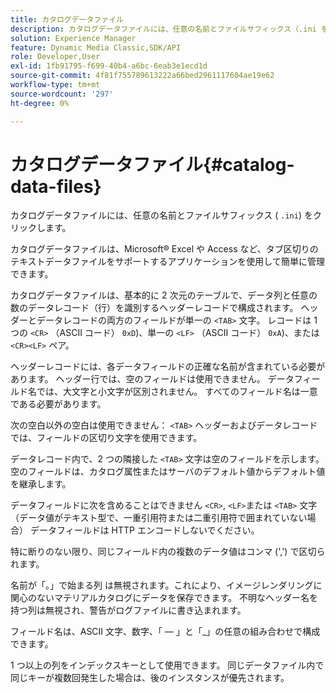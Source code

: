 ```yaml
---
title: カタログデータファイル
description: カタログデータファイルには、任意の名前とファイルサフィックス（.ini を除く）を付けることができます。
solution: Experience Manager
feature: Dynamic Media Classic,SDK/API
role: Developer,User
exl-id: 1fb91795-f699-40b4-a6bc-6eab3e1ecd1d
source-git-commit: 4f81f755789613222a66bed2961117604ae19e62
workflow-type: tm+mt
source-wordcount: '297'
ht-degree: 0%

---
```


# カタログデータファイル{#catalog-data-files}

カタログデータファイルには、任意の名前とファイルサフィックス ( `.ini`) をクリックします。

カタログデータファイルは、Microsoft® Excel や Access など、タブ区切りのテキストデータファイルをサポートするアプリケーションを使用して簡単に管理できます。

カタログデータファイルは、基本的に 2 次元のテーブルで、データ列と任意の数のデータレコード（行）を識別するヘッダーレコードで構成されます。 ヘッダーとデータレコードの両方のフィールドが単一の `<TAB>` 文字。 レコードは 1 つの `<CR>` （ASCII コード） `0xD`)、単一の `<LF>` （ASCII コード） `0xA`)、または `<CR><LF>` ペア。

ヘッダーレコードには、各データフィールドの正確な名前が含まれている必要があります。 ヘッダー行では、空のフィールドは使用できません。 データフィールド名では、大文字と小文字が区別されません。 すべてのフィールド名は一意である必要があります。

次の空白以外の空白は使用できません： `<TAB>` ヘッダーおよびデータレコードでは、フィールドの区切り文字を使用できます。

データレコード内で、2 つの隣接した `<TAB>` 文字は空のフィールドを示します。 空のフィールドは、カタログ属性またはサーバのデフォルト値からデフォルト値を継承します。

データフィールドに次を含めることはできません `<CR>`, `<LF>`または `<TAB>` 文字（データ値がテキスト型で、一重引用符または二重引用符で囲まれていない場合） データフィールドは HTTP エンコードしないでください。

特に断りのない限り、同じフィールド内の複数のデータ値はコンマ (&#39;,&#39;) で区切られます。

名前が「。」で始まる列 は無視されます。これにより、イメージレンダリングに関心のないマテリアルカタログにデータを保存できます。 不明なヘッダー名を持つ列は無視され、警告がログファイルに書き込まれます。

フィールド名は、ASCII 文字、数字、「 — 」と「_」の任意の組み合わせで構成できます。

1 つ以上の列をインデックスキーとして使用できます。 同じデータファイル内で同じキーが複数回発生した場合は、後のインスタンスが優先されます。
